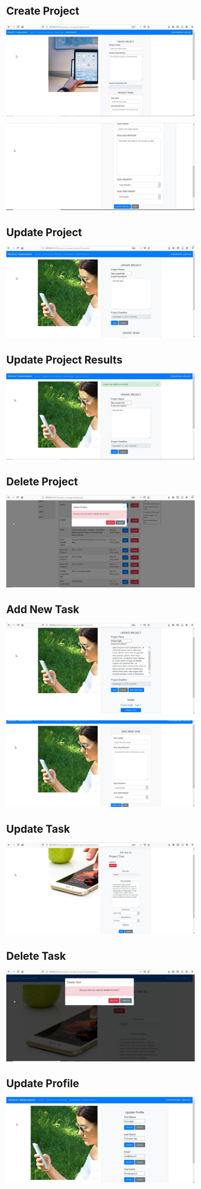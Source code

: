 # Create Project
![](https://raw.githubusercontent.com/jtj9817/projekt_manager_bth745/prototype3Iryna/pmanager_central/project_manager/Screenshots/CreateProject.jpg)

![](https://raw.githubusercontent.com/jtj9817/projekt_manager_bth745/prototype3Iryna/pmanager_central/project_manager/Screenshots/CreateProject1.jpg)

# Update Project
![](https://raw.githubusercontent.com/jtj9817/projekt_manager_bth745/prototype3Iryna/pmanager_central/project_manager/Screenshots/UpdateProject.jpg)

# Update Project Results
![](https://raw.githubusercontent.com/jtj9817/projekt_manager_bth745/prototype3Iryna/pmanager_central/project_manager/Screenshots/UpdateProjectResult.jpg)

# Delete Project
![](https://raw.githubusercontent.com/jtj9817/projekt_manager_bth745/prototype3Iryna/pmanager_central/project_manager/Screenshots/DeleteProject.jpg)

# Add New Task
![](https://raw.githubusercontent.com/jtj9817/projekt_manager_bth745/prototype3Iryna/pmanager_central/project_manager/Screenshots/AddNewTask.jpg)

![](https://raw.githubusercontent.com/jtj9817/projekt_manager_bth745/prototype3Iryna/pmanager_central/project_manager/Screenshots/AddTask.jpg)

# Update Task 
![](https://raw.githubusercontent.com/jtj9817/projekt_manager_bth745/prototype3Iryna/pmanager_central/project_manager/Screenshots/UpdateTask.jpg)

# Delete Task
![](https://raw.githubusercontent.com/jtj9817/projekt_manager_bth745/prototype3Iryna/pmanager_central/project_manager/Screenshots/DeleteTask.jpg)

# Update Profile
![](https://raw.githubusercontent.com/jtj9817/projekt_manager_bth745/prototype3Iryna/pmanager_central/project_manager/Screenshots/UpdateProfile.jpg)
